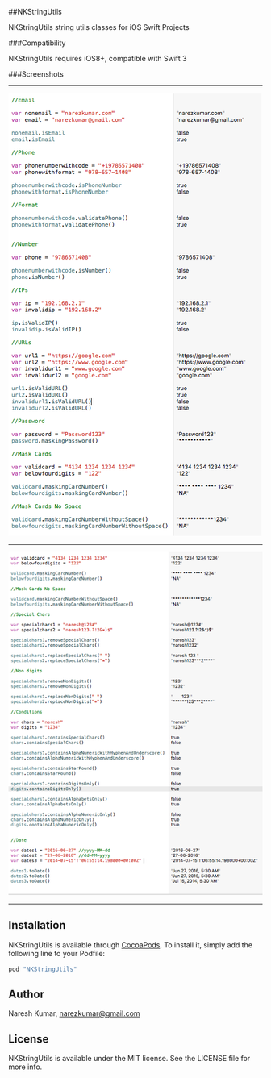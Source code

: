 ##NKStringUtils

NKStringUtils string utils classes for iOS Swift Projects

###Compatibility

NKStringUtils requires iOS8+, compatible with Swift 3

###Screenshots

-----------------------------------------------

![](./Resources/github1.png)

-----------------------------------------------

![](./Resources/github2.png)

-----------------------------------------------

## Installation

NKStringUtils is available through [CocoaPods](http://cocoapods.org). To install
it, simply add the following line to your Podfile:

```ruby
pod "NKStringUtils"
```

## Author

Naresh Kumar, narezkumar@gmail.com

## License

NKStringUtils is available under the MIT license. See the LICENSE file for more info.
